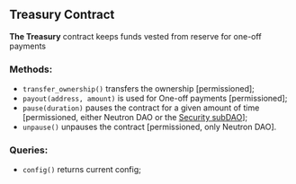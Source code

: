 ## Treasury Contract

**The Treasury** contract keeps funds vested from reserve for one-off payments

### Methods:

- `transfer_ownership()` transfers the ownership [permissioned];
- `payout(address, amount)` is used for One-off payments [permissioned];
- `pause(duration)` pauses the contract for a given amount of time [permissioned, either Neutron DAO or the [Security subDAO](https://www.notion.so/Governance-Technical-Design-3ae3d16779ec4fe8b37df83ef2f052bc)];
- `unpause()` unpauses the contract [permissioned, only Neutron DAO].

### **Queries:**

- `config()` returns current config;
